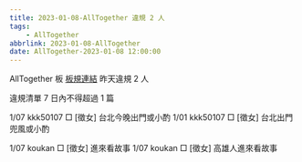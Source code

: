 ```yaml
---
title: 2023-01-08-AllTogether 違規 2 人
tags:
    - AllTogether
abbrlink: 2023-01-08-AllTogether
date: AllTogether-2023-01-08 12:00:00
---
```

AllTogether 板 [板規連結](https://www.ptt.cc/bbs/AllTogether/M.1643211430.A.5FB.html)
昨天違規 2 人
<!-- more -->

違規清單
7 日內不得超過 1 篇

1/07 kkk50107 □ [徵女] 台北今晚出門或小酌
1/01 kkk50107 □ [徵女] 台北出門兜風或小酌

1/07 koukan □ [徵女] 進來看故事
1/07 koukan □ [徵女] 高雄人進來看故事